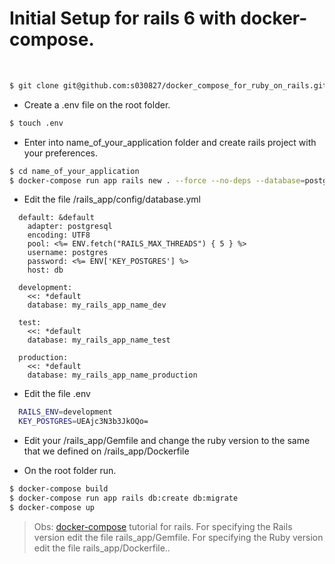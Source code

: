 # Initial Setup for rails 6 with docker-compose.
&nbsp;

```sh
$ git clone git@github.com:s030827/docker_compose_for_ruby_on_rails.git name_of_your_application
```
- Create a .env file on the root folder.

```sh
$ touch .env
```

- Enter into name_of_your_application folder and create rails project with your preferences.


```sh
$ cd name_of_your_application
$ docker-compose run app rails new . --force --no-deps --database=postgresql -T -C
```

- Edit the file /rails_app/config/database.yml
```
  default: &default
    adapter: postgresql
    encoding: UTF8
    pool: <%= ENV.fetch("RAILS_MAX_THREADS") { 5 } %>
    username: postgres
    password: <%= ENV['KEY_POSTGRES'] %>
    host: db

  development:
    <<: *default
    database: my_rails_app_name_dev

  test:
    <<: *default
    database: my_rails_app_name_test

  production:
    <<: *default
    database: my_rails_app_name_production
```

- Edit the file .env

```sh
  RAILS_ENV=development
  KEY_POSTGRES=UEAjc3N3b3JkOQo=
```

- Edit your /rails_app/Gemfile and change the ruby version to the same that we defined on /rails_app/Dockerfile

- On the root folder run.

```sh
$ docker-compose build
$ docker-compose run app rails db:create db:migrate
$ docker-compose up
```

> Obs:
> [docker-compose](https://docs.docker.com/compose/rails/) tutorial for rails.
> For specifying the Rails version edit the file rails_app/Gemfile.
> For specifying the Ruby version edit the file rails_app/Dockerfile..